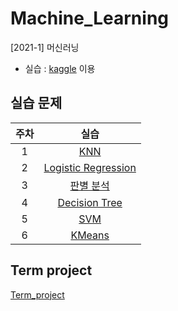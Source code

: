 # Machine_Learning
[2021-1] 머신러닝
- 실습 : [kaggle](https://www.kaggle.com) 이용

## 실습 문제
| 주차 | 실습 | 
|:---:|:---:|
| 1 | [KNN](https://github.com/MoonEeSun/Machine_Learning/tree/master/05%E1%84%8C%E1%85%AE%E1%84%8E%E1%85%A1_KNN)  |
| 2 | [Logistic Regression](https://github.com/MoonEeSun/Machine_Learning/tree/master/06%E1%84%8C%E1%85%AE%E1%84%8E%E1%85%A1_logistic_regression)  |
| 3 | [판별 분석](https://github.com/MoonEeSun/Machine_Learning/tree/master/07%E1%84%8C%E1%85%AE%E1%84%8E%E1%85%A1_%E1%84%91%E1%85%A1%E1%86%AB%E1%84%87%E1%85%A7%E1%86%AF%E1%84%87%E1%85%AE%E1%86%AB%E1%84%89%E1%85%A5%E1%86%A8)  |
| 4 | [Decision Tree](https://github.com/MoonEeSun/Machine_Learning/tree/master/09%E1%84%8C%E1%85%AE%E1%84%8E%E1%85%A1_DT)  |
| 5 | [SVM](https://github.com/MoonEeSun/Machine_Learning/tree/master/10%E1%84%8C%E1%85%AE%E1%84%8E%E1%85%A1_SVM)  |
| 6 | [KMeans](https://github.com/MoonEeSun/Machine_Learning/tree/master/11%E1%84%8C%E1%85%AE%E1%84%8E%E1%85%A1_KMeans)  |

## Term project
[Term_project](https://github.com/MoonEeSun/Machine_Learning/tree/master/Term_Project)
